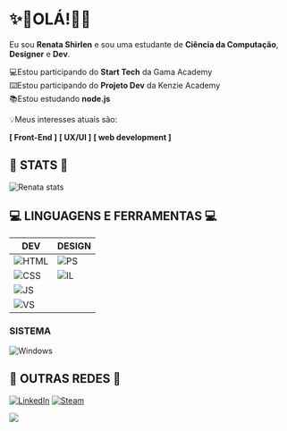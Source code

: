 <h1>✨🚀OLÁ!🚀✨</h1>
<p>Eu sou <strong>Renata Shirlen</strong> e sou uma estudante de <strong>Ciência da Computação</strong>, <strong>Designer</strong> e <strong>Dev</strong>.</p>
<p>💻Estou participando do <strong>Start Tech</strong> da Gama Academy<br>⌨️Estou participando do <strong>Projeto Dev</strong> da Kenzie Academy<br>📚Estou estudando <strong>node.js</strong> 
 
💡Meus interesses atuais são:</p> 
<p><strong>[ Front-End ]</strong> <strong>[ UX/UI ]</strong> <strong>[ web development ]</strong> </p>


<h2>🔮 STATS 🔮</h2>

<p><img src="https://github-readme-stats.vercel.app/api?username=renatashirlen&amp;show_icons=true&amp;theme=cobalt" alt="Renata stats"></p>

<h2> 💻 LINGUAGENS E FERRAMENTAS 💻</h2>
<table>
<thead>
<tr>
<th>DEV</th>
<th>DESIGN</th>
</tr>
</thead>

<tbody>
<tr>
<td><img src="https://img.shields.io/badge/HTML5-E34F26?style=for-the-badge&amp;logo=html5&amp;logoColor=white" alt="HTML"></td>
<td><img src="https://aleen42.github.io/badges/src/photoshop.svg" alt="PS"></td>
</tr>
<tr>
<td><img src="https://img.shields.io/badge/CSS-239120?&amp;style=for-the-badge&amp;logo=css3&amp;logoColor=white" alt="CSS"></td>
<td><img src="https://aleen42.github.io/badges/src/illustrator.svg" alt="IL">  </td>
</tr>
<tr>
 <td><img src="https://img.shields.io/badge/JavaScript-F7DF1E?style=for-the-badge&amp;logo=javascript&amp;logoColor=black" alt="JS">   </td>
  <td></td>
</tr> 
 <tr>
 <td><img src="https://flat.badgen.net/badge/icon/visualstudio?icon=visualstudio&amp;label" alt="VS"></td>
  <td></td>
</tr> 
</tbody>
</table>

<h3>SISTEMA</h3>

<p> <img src="https://img.shields.io/badge/Windows-0078D6?style=for-the-badge&amp;logo=windows&amp;logoColor=white" alt="Windows"></p>


<h2>👤 OUTRAS REDES 👤</h2>

<p><a href="https://www.linkedin.com/in/renatashirlen/"><img src="https://img.shields.io/badge/LinkedIn-0077B5?style=for-the-badge&amp;logo=linkedin&amp;logoColor=white" alt="LinkedIn"></a>
<a href="https://steamcommunity.com/id/itsmealis"><img src="https://img.shields.io/badge/Steam-000000?style=for-the-badge&amp;logo=steam&amp;logoColor=white" alt="Steam"></a>
<p>
<img src="https://komarev.com/ghpvc/?username=renatashirlen&color=dc143c" class="center">
